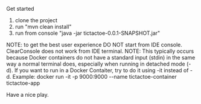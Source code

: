 Get started

1. clone the project
2. run "mvn clean install"
3. run from console "java -jar tictactoe-0.0.1-SNAPSHOT.jar"

NOTE: to get the best user experience DO NOT start from IDE console. ClearConsole does not work from IDE terminal.
NOTE: This typically occurs because Docker containers do not have a standard input (stdin) in the same way a normal terminal does, especially when running in detached mode (-d).
        If you want to run in a Docker Contaiter, try to do it using -it instead of -d.
        Example: docker run -it -p 9000:9000 --name tictactoe-container tictactoe-app

Have a nice play.